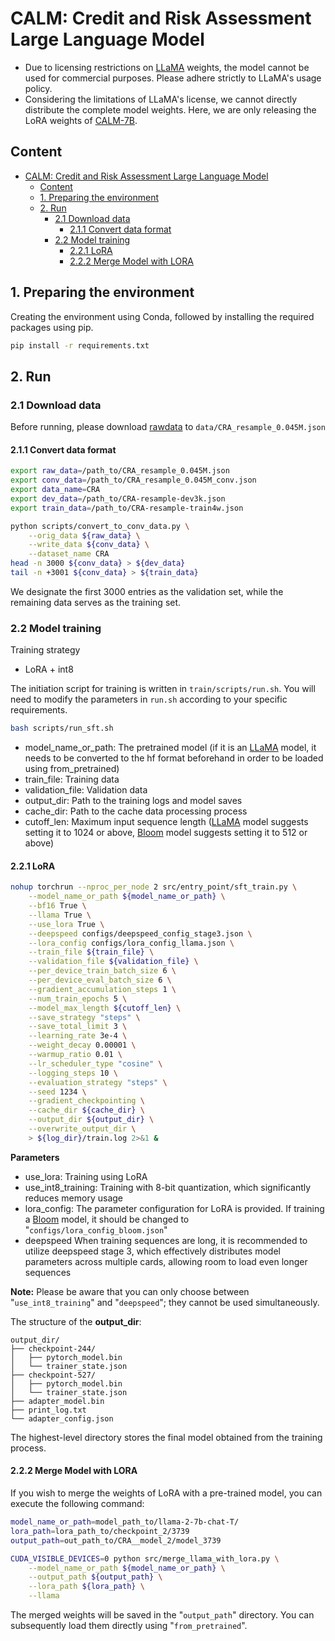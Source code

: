 # CALM: Credit and Risk Assessment Large Language Model

- Due to licensing restrictions on [LLaMA](https://huggingface.co/meta-llama/Llama-2-7b-chat-hf) weights, the model cannot be used for commercial purposes. Please adhere strictly to LLaMA's usage policy.
- Considering the limitations of LLaMA's license, we cannot directly distribute the complete model weights. Here, we are only releasing the LoRA weights of [CALM-7B](https://huggingface.co/daishen/CALM-7B).

## Content

- [CALM: Credit and Risk Assessment Large Language Model](#calm-credit-and-risk-assessment-large-language-model)
  - [Content](#content)
  - [1. Preparing the environment](#1-preparing-the-environment)
  - [2. Run](#2-run)
    - [2.1 Download data](#21-download-data)
      - [2.1.1 Convert data format](#211-convert-data-format)
    - [2.2 Model training](#22-model-training)
      - [2.2.1 LoRA](#221-lora)
      - [2.2.2 Merge Model with LORA](#222-merge-model-with-lora)

## 1. Preparing the environment

Creating the environment using Conda, followed by installing the required packages using pip.

```bash
pip install -r requirements.txt
```

## 2. Run

### 2.1 Download data

Before running, please download [rawdata](https://huggingface.co/datasets/daishen/CALM-Data/tree/main) to `data/CRA_resample_0.045M.json`

#### 2.1.1 Convert data format

```bash
export raw_data=/path_to/CRA_resample_0.045M.json
export conv_data=/path_to/CRA_resample_0.045M_conv.json
export data_name=CRA
export dev_data=/path_to/CRA-resample-dev3k.json
export train_data=/path_to/CRA-resample-train4w.json

python scripts/convert_to_conv_data.py \
    --orig_data ${raw_data} \
    --write_data ${conv_data} \
    --dataset_name CRA
head -n 3000 ${conv_data} > ${dev_data}
tail -n +3001 ${conv_data} > ${train_data}
```

We designate the first 3000 entries as the validation set, while the remaining data serves as the training set.

### 2.2 Model training

Training strategy

* LoRA + int8

The initiation script for training is written in `train/scripts/run.sh`. You will need to modify the parameters in `run.sh` according to your specific requirements.

```bash
bash scripts/run_sft.sh
```

- model_name_or_path: The pretrained model (if it is an [LLaMA](https://huggingface.co/meta-llama/Llama-2-7b-chat-hf) model, it needs to be converted to the hf format beforehand in order to be loaded using from_pretrained)
- train_file: Training data
- validation_file: Validation data
- output_dir: Path to the training logs and model saves
- cache_dir: Path to the cache data processing process
- cutoff_len: Maximum input sequence length ([LLaMA](https://huggingface.co/meta-llama/Llama-2-7b-chat-hf) model suggests setting it to 1024 or above, [Bloom](https://huggingface.co/bigscience/bloom) model suggests setting it to 512 or above)

#### 2.2.1 LoRA

```bash
nohup torchrun --nproc_per_node 2 src/entry_point/sft_train.py \
    --model_name_or_path ${model_name_or_path} \
    --bf16 True \
    --llama True \
    --use_lora True \
    --deepspeed configs/deepspeed_config_stage3.json \
    --lora_config configs/lora_config_llama.json \
    --train_file ${train_file} \
    --validation_file ${validation_file} \
    --per_device_train_batch_size 6 \
    --per_device_eval_batch_size 6 \
    --gradient_accumulation_steps 1 \
    --num_train_epochs 5 \
    --model_max_length ${cutoff_len} \
    --save_strategy "steps" \
    --save_total_limit 3 \
    --learning_rate 3e-4 \
    --weight_decay 0.00001 \
    --warmup_ratio 0.01 \
    --lr_scheduler_type "cosine" \
    --logging_steps 10 \
    --evaluation_strategy "steps" \
    --seed 1234 \
    --gradient_checkpointing \
    --cache_dir ${cache_dir} \
    --output_dir ${output_dir} \
    --overwrite_output_dir \
    > ${log_dir}/train.log 2>&1 &
```

**Parameters**

* use_lora: Training using LoRA
* use_int8_training: Training with 8-bit quantization, which significantly reduces memory usage
* lora_config: The parameter configuration for LoRA is provided. If training a [Bloom](https://huggingface.co/bigscience/bloom) model, it should be changed to "`configs/lora_config_bloom.json`"
* deepspeed When training sequences are long, it is recommended to utilize deepspeed stage 3, which effectively distributes model parameters across multiple cards, allowing room to load even longer sequences

**Note:** Please be aware that you can only choose between "`use_int8_training`" and "`deepspeed`"; they cannot be used simultaneously.

The structure of the **output_dir**:

```
output_dir/
├── checkpoint-244/
│   ├── pytorch_model.bin
│   └── trainer_state.json
├── checkpoint-527/
│   ├── pytorch_model.bin
│   └── trainer_state.json
├── adapter_model.bin
├── print_log.txt
└── adapter_config.json
```

The highest-level directory stores the final model obtained from the training process.

#### 2.2.2 Merge Model with LORA

If you wish to merge the weights of LoRA with a pre-trained model, you can execute the following command:

```bash
model_name_or_path=model_path_to/llama-2-7b-chat-T/
lora_path=lora_path_to/checkpoint_2/3739
output_path=out_path_to/CRA__model_2/model_3739

CUDA_VISIBLE_DEVICES=0 python src/merge_llama_with_lora.py \
    --model_name_or_path ${model_name_or_path} \
    --output_path ${output_path} \
    --lora_path ${lora_path} \
    --llama
```

The merged weights will be saved in the "`output_path`" directory. You can subsequently load them directly using "`from_pretrained`".
